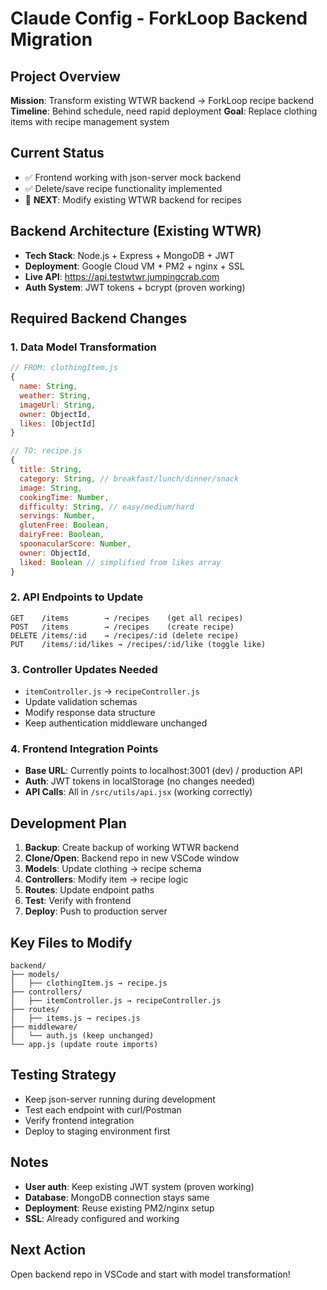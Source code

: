 # Claude Config - ForkLoop Backend Migration

## Project Overview

**Mission**: Transform existing WTWR backend → ForkLoop recipe backend
**Timeline**: Behind schedule, need rapid deployment
**Goal**: Replace clothing items with recipe management system

## Current Status

- ✅ Frontend working with json-server mock backend
- ✅ Delete/save recipe functionality implemented
- 🔄 **NEXT**: Modify existing WTWR backend for recipes

## Backend Architecture (Existing WTWR)

- **Tech Stack**: Node.js + Express + MongoDB + JWT
- **Deployment**: Google Cloud VM + PM2 + nginx + SSL
- **Live API**: https://api.testwtwr.jumpingcrab.com
- **Auth System**: JWT tokens + bcrypt (proven working)

## Required Backend Changes

### 1. Data Model Transformation

```javascript
// FROM: clothingItem.js
{
  name: String,
  weather: String,
  imageUrl: String,
  owner: ObjectId,
  likes: [ObjectId]
}

// TO: recipe.js
{
  title: String,
  category: String, // breakfast/lunch/dinner/snack
  image: String,
  cookingTime: Number,
  difficulty: String, // easy/medium/hard
  servings: Number,
  glutenFree: Boolean,
  dairyFree: Boolean,
  spoonacularScore: Number,
  owner: ObjectId,
  liked: Boolean // simplified from likes array
}
```

### 2. API Endpoints to Update

```
GET    /items        → /recipes    (get all recipes)
POST   /items        → /recipes    (create recipe)
DELETE /items/:id    → /recipes/:id (delete recipe)
PUT    /items/:id/likes → /recipes/:id/like (toggle like)
```

### 3. Controller Updates Needed

- `itemController.js` → `recipeController.js`
- Update validation schemas
- Modify response data structure
- Keep authentication middleware unchanged

### 4. Frontend Integration Points

- **Base URL**: Currently points to localhost:3001 (dev) / production API
- **Auth**: JWT tokens in localStorage (no changes needed)
- **API Calls**: All in `/src/utils/api.jsx` (working correctly)

## Development Plan

1. **Backup**: Create backup of working WTWR backend
2. **Clone/Open**: Backend repo in new VSCode window
3. **Models**: Update clothing → recipe schema
4. **Controllers**: Modify item → recipe logic
5. **Routes**: Update endpoint paths
6. **Test**: Verify with frontend
7. **Deploy**: Push to production server

## Key Files to Modify

```
backend/
├── models/
│   ├── clothingItem.js → recipe.js
├── controllers/
│   ├── itemController.js → recipeController.js
├── routes/
│   ├── items.js → recipes.js
├── middleware/
│   └── auth.js (keep unchanged)
└── app.js (update route imports)
```

## Testing Strategy

- Keep json-server running during development
- Test each endpoint with curl/Postman
- Verify frontend integration
- Deploy to staging environment first

## Notes

- **User auth**: Keep existing JWT system (proven working)
- **Database**: MongoDB connection stays same
- **Deployment**: Reuse existing PM2/nginx setup
- **SSL**: Already configured and working

## Next Action

Open backend repo in VSCode and start with model transformation!
